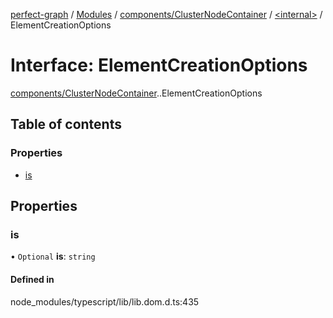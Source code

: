 [perfect-graph](../README.md) / [Modules](../modules.md) / [components/ClusterNodeContainer](../modules/components_ClusterNodeContainer.md) / [<internal\>](../modules/components_ClusterNodeContainer._internal_.md) / ElementCreationOptions

# Interface: ElementCreationOptions

[components/ClusterNodeContainer](../modules/components_ClusterNodeContainer.md).[<internal>](../modules/components_ClusterNodeContainer._internal_.md).ElementCreationOptions

## Table of contents

### Properties

- [is](components_ClusterNodeContainer._internal_.ElementCreationOptions.md#is)

## Properties

### is

• `Optional` **is**: `string`

#### Defined in

node_modules/typescript/lib/lib.dom.d.ts:435
